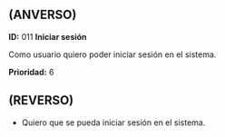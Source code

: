 ## **(ANVERSO)**
**ID:** 011 **Iniciar sesión**

Como usuario quiero poder iniciar sesión en el sistema.

**Prioridad:** 6

## **(REVERSO)**
* Quiero que se pueda iniciar sesión en el sistema.
